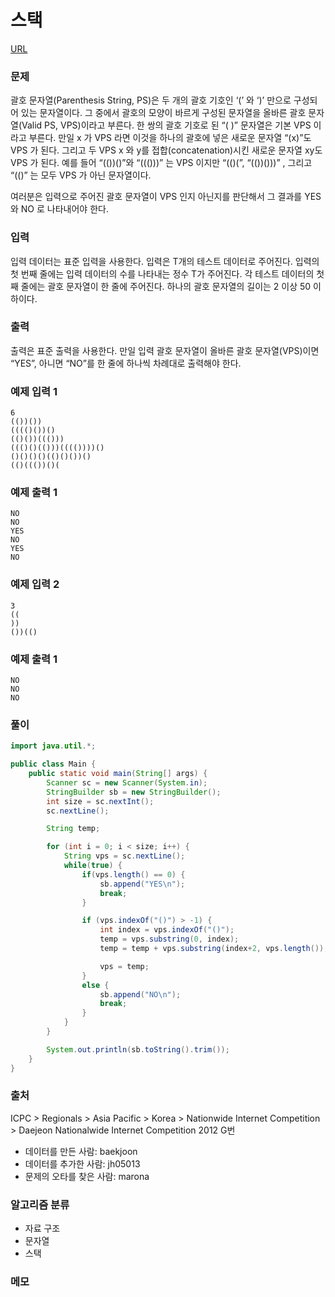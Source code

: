 스택
=============
[URL](https://www.acmicpc.net/problem/9012)

### 문제
괄호 문자열(Parenthesis String, PS)은 두 개의 괄호 기호인 ‘(’ 와 ‘)’ 만으로 구성되어 있는 문자열이다. 그 중에서 괄호의 모양이 바르게 구성된 문자열을 올바른 괄호 문자열(Valid PS, VPS)이라고 부른다. 한 쌍의 괄호 기호로 된 “( )” 문자열은 기본 VPS 이라고 부른다. 만일 x 가 VPS 라면 이것을 하나의 괄호에 넣은 새로운 문자열 “(x)”도 VPS 가 된다. 그리고 두 VPS x 와 y를 접합(concatenation)시킨 새로운 문자열 xy도 VPS 가 된다. 예를 들어 “(())()”와 “((()))” 는 VPS 이지만 “(()(”, “(())()))” , 그리고 “(()” 는 모두 VPS 가 아닌 문자열이다. 

여러분은 입력으로 주어진 괄호 문자열이 VPS 인지 아닌지를 판단해서 그 결과를 YES 와 NO 로 나타내어야 한다.

### 입력
입력 데이터는 표준 입력을 사용한다. 입력은 T개의 테스트 데이터로 주어진다. 입력의 첫 번째 줄에는 입력 데이터의 수를 나타내는 정수 T가 주어진다. 각 테스트 데이터의 첫째 줄에는 괄호 문자열이 한 줄에 주어진다. 하나의 괄호 문자열의 길이는 2 이상 50 이하이다. 

### 출력
출력은 표준 출력을 사용한다. 만일 입력 괄호 문자열이 올바른 괄호 문자열(VPS)이면 “YES”, 아니면 “NO”를 한 줄에 하나씩 차례대로 출력해야 한다. 

### 예제 입력 1
```
6
(())())
(((()())()
(()())((()))
((()()(()))(((())))()
()()()()(()()())()
(()((())()(
```

### 예제 출력 1
```
NO
NO
YES
NO
YES
NO
```

### 예제 입력 2
```
3
((
))
())(()
```

### 예제 출력 1
```
NO
NO
NO
```

### 풀이
```java
import java.util.*;

public class Main {
    public static void main(String[] args) {
        Scanner sc = new Scanner(System.in);
        StringBuilder sb = new StringBuilder();
        int size = sc.nextInt();
        sc.nextLine();

        String temp;

        for (int i = 0; i < size; i++) {
            String vps = sc.nextLine();
            while(true) {
                if(vps.length() == 0) {
                    sb.append("YES\n");
                    break;
                }

                if (vps.indexOf("()") > -1) {
                    int index = vps.indexOf("()");
                    temp = vps.substring(0, index);
                    temp = temp + vps.substring(index+2, vps.length());

                    vps = temp;
                }
                else {
                    sb.append("NO\n");
                    break;
                }
            }
        }

        System.out.println(sb.toString().trim());
    }
}
```

### 출처
ICPC > Regionals > Asia Pacific > Korea > Nationwide Internet Competition > Daejeon Nationalwide Internet Competition 2012 G번

- 데이터를 만든 사람: baekjoon
- 데이터를 추가한 사람: jh05013
- 문제의 오타를 찾은 사람: marona

### 알고리즘 분류 
- 자료 구조
- 문자열
- 스택

### 메모
